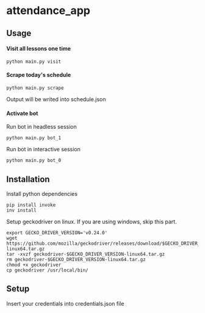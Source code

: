# attendance_app
## Usage
#### Visit all lessons one time
```
python main.py visit
```
#### Scrape today's schedule
```
python main.py scrape
```
Output will be writed into schedule.json 

#### Activate bot
Run bot in headless session
```
python main.py bot_1
```
Run bot in interactive session
```
python main.py bot_0
```

## Installation
Install python dependencies
```
pip install invoke
inv install
```
Setup geckodriver on linux. If you are using windows, skip this part.
```
export GECKO_DRIVER_VERSION='v0.24.0'
wget https://github.com/mozilla/geckodriver/releases/download/$GECKO_DRIVER_VERSION/geckodriver-$GECKO_DRIVER_VERSION-linux64.tar.gz
tar -xvzf geckodriver-$GECKO_DRIVER_VERSION-linux64.tar.gz
rm geckodriver-$GECKO_DRIVER_VERSION-linux64.tar.gz
chmod +x geckodriver
cp geckodriver /usr/local/bin/
```

## Setup
Insert your credentials into credentials.json file
